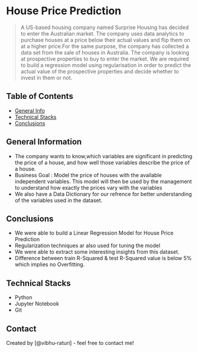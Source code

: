 # House Price Prediction
> A US-based housing company named Surprise Housing has decided to enter the Australian market. The company uses data analytics to purchase houses at a price below their actual values and flip them on at a higher price.For the same purpose, the company has collected a data set from the sale of houses in Australia. 
The company is looking at prospective properties to buy to enter the market. We are required to build a regression model using regularisation in order to predict the actual value of the prospective properties and decide whether to invest in them or not.


## Table of Contents
* [General Info](#general-information)
* [Technical Stacks](#technical-stacks)
* [Conclusions](#conclusions)

<!-- You can include any other section that is pertinent to your problem -->

## General Information
- The company wants to know,which variables are significant in predicting the price of a house, and how well those variables describe the price of a house.
- Business Goal : Model the price of houses with the available independent variables. This model will then be used by the management to understand how exactly the prices vary with the variables
- We also have a Data Dictionary for our refrence for better understanding of the variables used in the dataset.

<!-- You don't have to answer all the questions - just the ones relevant to your project. -->

## Conclusions
- We were able to build a Linear Regression Model for House Price Prediction
- Regularization techniques ar also used for tuning the model
- We were able to extract some interesting insights from this dataset.
- Difference between train R-Squared & test R-Squared value is below 5% which implies no Overfitting.

<!-- You don't have to answer all the questions - just the ones relevant to your project. -->


## Technical Stacks
- Python
- Jupyter Notebook
- Git

<!-- As the libraries versions keep on changing, it is recommended to mention the version of library used in this project -->


## Contact
Created by [@vibhu-raturi] - feel free to contact me!


<!-- Optional -->
<!-- ## License -->
<!-- This project is open source and available under the [... License](). -->

<!-- You don't have to include all sections - just the one's relevant to your project -->
